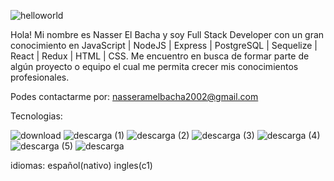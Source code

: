 ![helloworld](https://user-images.githubusercontent.com/83794510/142270124-901b704b-94a6-40a9-b80b-def9827d11fa.png)

Hola! Mi nombre es Nasser El Bacha y soy Full Stack Developer con un gran conocimiento en JavaScript | NodeJS | Express | PostgreSQL | Sequelize | React | Redux | HTML | CSS. Me encuentro en busca de formar parte de algún proyecto o equipo el cual me permita crecer mis conocimientos profesionales.


Podes contactarme por: nasseramelbacha2002@gmail.com


Tecnologias:


![download](https://user-images.githubusercontent.com/83794510/142272132-00b52f4b-fffd-44b2-9233-6c959a033fe7.png) ![descarga (1)](https://user-images.githubusercontent.com/83794510/142272162-fd8a05ab-8e5b-435e-aec2-463f2848f5a0.png) ![descarga (2)](https://user-images.githubusercontent.com/83794510/142272166-610ad7ee-3294-46dc-8faa-b8a150be8a23.png) ![descarga (3)](https://user-images.githubusercontent.com/83794510/142272169-3a918a00-686e-4a38-9259-074eab3bce28.png) ![descarga (4)](https://user-images.githubusercontent.com/83794510/142272172-01633aec-4eca-47a4-b8fa-96dba4a4ec5b.png) ![descarga (5)](https://user-images.githubusercontent.com/83794510/142272174-9d9f3d9c-1b76-431e-b281-9832f13dc57d.png) ![descarga](https://user-images.githubusercontent.com/83794510/142272175-a71d933f-68ba-4603-99d0-f8bfcddce10d.png)


idiomas:
español(nativo) ingles(c1)
